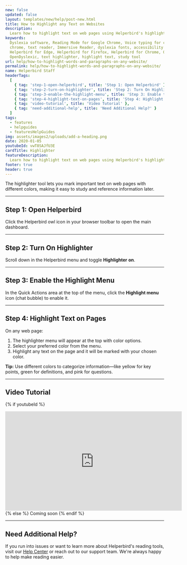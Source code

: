```yaml
---
new: false
updated: false
layout: templates/new/help/post-new.html
title: How to Highlight any Text on Websites
description:
  Learn how to highlight text on web pages using Helperbird's highlighter tool for easier studying and reference.
keywords:
  Dyslexia software, Reading Mode for Google Chrome, Voice typing for chrome, Text to speech for
  chrome, text reader, Immersive Reader, dyslexia fonts, accessibility software, dyslexia software,
  Helperbird for Edge, Helperbird for Firefox, Helperbird for Chrome, Opendyslexic for Chrome,
  OpenDyslexic, text highlighter, highlight text, study tool
url: help/how-to-highlight-words-and-paragraphs-on-any-website/
permalink: help/how-to-highlight-words-and-paragraphs-on-any-website/
name: Helperbird Staff
headerTags:
  [
    { tag: 'step-1-open-helperbird', title: 'Step 1: Open Helperbird' },
    { tag: 'step-2-turn-on-highlighter', title: 'Step 2: Turn On Highlighter' },
    { tag: 'step-3-enable-the-highlight-menu', title: 'Step 3: Enable the Highlight Menu' },
    { tag: 'step-4-highlight-text-on-pages', title: 'Step 4: Highlight Text on Pages' },
    { tag: 'video-tutorial', title: 'Video Tutorial' },
    { tag: 'need-additional-help', title: 'Need Additional Help?' }
  ]
tags:
  - features
  - helpguides
  - featuresHelpGuides
img: assets/images2/uploads/add-a-heading.png
date: 2020-01-05
youtubeId: vwT8SAJfU3E
cardTitle: Highlighter
featureDescription:
  Learn how to highlight text on web pages using Helperbird's highlighter tool for easier studying and reference.
footer: true
header: true
---
```


The highlighter tool lets you mark important text on web pages with different colors, making it easy to study and reference information later.

---

## Step 1: Open Helperbird

Click the Helperbird owl icon in your browser toolbar to open the main dashboard.

---

## Step 2: Turn On Highlighter

Scroll down in the Helperbird menu and toggle **Highlighter** **on**.


---

## Step 3: Enable the Highlight Menu

In the Quick Actions area at the top of the menu, click the **Highlight menu** icon (chat bubble) to enable it.


---

## Step 4: Highlight Text on Pages

On any web page:
1. The highlighter menu will appear at the top with color options.
2. Select your preferred color from the menu.
3. Highlight any text on the page and it will be marked with your chosen color.


**Tip:** Use different colors to categorize information—like yellow for key points, green for definitions, and pink for questions.

---

## Video Tutorial

{% if youtubeId %}
<iframe width="560" height="315" class="aspect-square rounded-2xl mb-8 mt-8" src="https://www.youtube-nocookie.com/embed/{{ youtubeId }}?si=6BtkhydcpJ8UFQ_l" title="YouTube video player" frameborder="0" allow="accelerometer; autoplay; clipboard-write; encrypted-media; gyroscope; picture-in-picture; web-share" allowfullscreen></iframe>
{% else %}
Coming soon
{% endif %}

---

## Need Additional Help?

If you run into issues or want to learn more about Helperbird's reading tools, visit our [Help Center](https://www.helperbird.com/help) or reach out to our support team. We're always happy to help make reading easier.